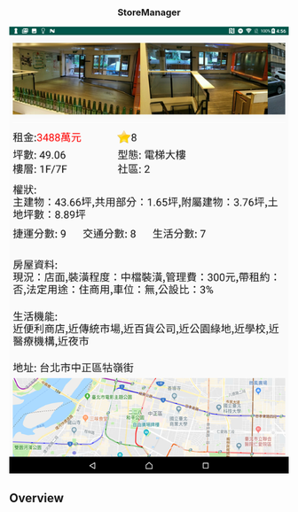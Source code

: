 <div align="center">
  <h3>StoreManager</h3>
  <img src="/.meta/shop_info.png">
</div>


## Overview
